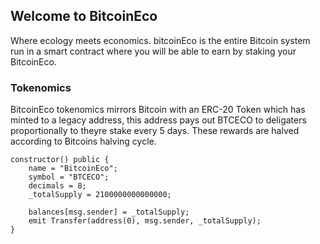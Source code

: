 ## Welcome to BitcoinEco

Where ecology meets economics.  bitcoinEco is the entire Bitcoin system run in a smart contract where you will be able to earn by staking your BitcoinEco.

### Tokenomics

BitcoinEco tokenomics mirrors Bitcoin with an ERC-20 Token which has minted to a legacy address, this address pays out BTCECO to deligaters proportionally to theyre stake every 5 days. These rewards are halved according to Bitcoins halving cycle.



    constructor() public {
        name = "BitcoinEco";
        symbol = "BTCECO";
        decimals = 8;
        _totalSupply = 2100000000000000;

        balances[msg.sender] = _totalSupply;
        emit Transfer(address(0), msg.sender, _totalSupply);
    }
